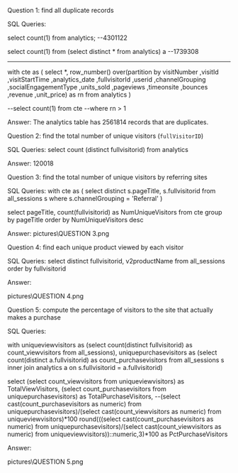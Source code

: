 Question 1: find all duplicate records

SQL Queries: 

select count(1) from analytics;  --4301122

select count(1) from 
(select distinct * from analytics) a  --1739308

-------------------------------------------------------------
with cte as (
select 
*,
row_number() over(partition by visitNumber
								,visitId
								,visitStartTime
								,analytics_date
								,fullvisitorId
								,userid
								,channelGrouping
								,socialEngagementType
								,units_sold
								,pageviews
								,timeonsite
								,bounces
								,revenue
								,unit_price) as rn
from analytics
)

--select count(1) from cte
--where rn > 1

Answer: The analytics table has 2561814 records that are duplicates.



Question 2: find the total number of unique visitors (`fullVisitorID`)

SQL Queries:
select
count (distinct fullvisitorid)
from analytics 

Answer: 120018



Question 3: find the total number of unique visitors by referring sites

SQL Queries: 
with cte as
(
select distinct
s.pageTitle, 
s.fullvisitorid
from all_sessions s
where s.channelGrouping = 'Referral'
)

select
pageTitle, count(fullvisitorid) as NumUniqueVisitors
from cte
group by pageTitle
order by NumUniqueVisitors desc

Answer:
pictures\QUESTION 3.png


Question 4: find each unique product viewed by each visitor

SQL Queries: 
select
distinct fullvisitorid, v2productName
from all_sessions
order by fullvisitorid

Answer:

pictures\QUESTION 4.png



Question 5: compute the percentage of visitors to the site that actually makes a purchase

SQL Queries:

with uniqueviewvisitors as
(select 
	count(distinct fullvisitorid) as count_viewvisitors
from all_sessions),
uniquepurchasevisitors as
(select
	count(distinct a.fullvisitorid) as count_purchasevisitors
from all_sessions s
inner join analytics a on s.fullvisitorid = a.fullvisitorid)

select
	(select count_viewvisitors from uniqueviewvisitors) as TotalViewVisitors,
	(select count_purchasevisitors from uniquepurchasevisitors) as TotalPurchaseVisitors,
	--(select cast(count_purchasevisitors as numeric) from uniquepurchasevisitors)/(select cast(count_viewvisitors as numeric) from uniqueviewvisitors)*100
	round(((select cast(count_purchasevisitors as numeric) from uniquepurchasevisitors)/(select cast(count_viewvisitors as numeric) from uniqueviewvisitors))::numeric,3)*100 as PctPurchaseVisitors

Answer:

pictures\QUESTION 5.png
